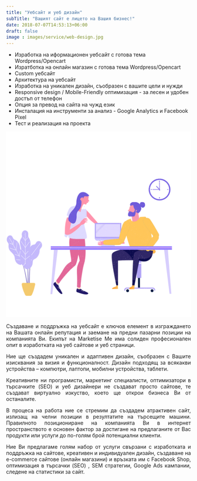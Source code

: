 ```yaml
---
title: "Уебсайт и уеб дизайн"
subTitle: "Вашият сайт е лицето на Вашия бизнес!"
date: 2018-07-07T14:53:13+06:00
draft: false
image : images/service/web-design.jpg
---
```

<div class='row mt-5'>
  <div class='col-12 col-lg-8'>
    <ul class='ul-service'>
      <li>Изработка на иформационен уебсайт с готова тема Wordpress/Opencart</li>
      <li>Изратботка на онлайн магазин с готова тема Wordpress/Opencart</li>
      <li>Custom уебсайт </li>
      <li>Архитектура на уебсайт </li>
      <li>Изработка на уникален дизайн, съобразен с вашите цели и нужди </li>
      <li>Responsive design / Mobile-Friendly оптимизация - за лесен и удобен  достъп от телефон</li>
      <li>Опция за превод на сайта на чужд език</li>
      <li>Инсталация на инструменти за анализ - Google Analytics и Facebook Pixel</li>
      <li>Тест и реализация на проекта </li>
    </ul>
  </div>
    <div class='col-12 col-lg-4'>
      <img class="img-fluid" src="/images/service-pages/web-dev.png" />
  </div>
</div>
<p>
<div style="text-align: justify">
Създаване и поддръжка на уебсайт е ключов елемент в изграждането на Вашата онлайн репутация и заемане на предни пазарни позиции на компанията Ви. Екипът на Marketise Me има солиден професионален опит в изработката на уеб сайтове и уеб страници.

Ние ще създадем уникален и адаптивен дизайн, съобразен с Вашите изисквания за визия и функционалност. Дизайн подходящ за всякакви устройства – компютри, лаптопи, мобилни устройства, таблети.

Креативните ни програмисти, маркетинг специалисти, оптимизатори в търсачките (SEO) и уеб дизайнери не създават просто сайтове, те създават виртуално изкуство, което ще открои бизнеса Ви от останалите.

В процеса на работа ние се стремим да създадем атрактивен сайт, излизащ на челни позиции в резултатите на търсещите машини. Правилното позициониране на компанията Ви в интернет пространството е основен фактор за достигане на предлаганите от Вас продукти или услуги до по-голям брой потенциални клиенти. 

Ние Ви предлагаме голям набор от услуги свързани с изработката и поддръжка на сайтове, креативен и индивидуален дизайн, създаване на е-commerce сайтове (онлайн магазини) и връзката им с Facebook Shop, оптимизация в търсачки (SEO) , SEM стратегии, Google Ads кампании, следене на статистики за сайт.
</div>
</p>